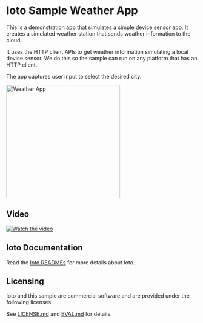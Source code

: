 # Ioto Sample Weather App

This is a demonstration app that simulates a simple device sensor app. It creates a simulated weather station that sends weather information to the cloud.

It uses the HTTP client APIs to get weather information simulating a local device sensor.  We do this so the sample can run on any platform that has an HTTP client.

The app captures user input to select the desired city.

<img src="https://github.com/embedthis/weather/blob/main/doc/weather-app.avif" width="300" alt="Weather App">

## Video

[![Watch the video](https://img.youtube.com/vi/8xcbjK9-VwU/hqdefault.jpg)](https://youtu.be/8xcbjK9-VwU)

## Ioto Documentation

Read the [Ioto READMEs](./ioto/README.md) for more details about Ioto.

## Licensing

Ioto and this sample are commercial software and are provided under the following licenses.

See [LICENSE.md](ioto/LICENSE.md) and [EVAL.md](ioto/EVAL.md) for details.

